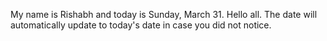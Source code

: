My name is Rishabh and today is Sunday, March 31. Hello all. The date will automatically update to today's date in case you did not notice.
